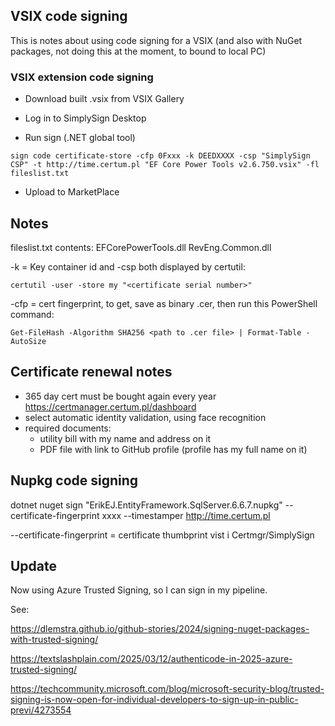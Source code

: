 ## VSIX code signing

This is notes about using code signing for a VSIX (and also with NuGet packages, not doing this at the moment, to bound to local PC)

### VSIX extension code signing

- Download built .vsix from VSIX Gallery

- Log in to SimplySign Desktop

- Run sign (.NET global tool)

`sign code certificate-store -cfp 0Fxxx -k DEEDXXXX -csp "SimplySign CSP" -t http://time.certum.pl "EF Core Power Tools v2.6.750.vsix" -fl fileslist.txt`

- Upload to MarketPlace

## Notes

fileslist.txt contents:
EFCorePowerTools.dll
RevEng.Common.dll

-k = Key container id and -csp both displayed by certutil:

`certutil -user -store my "<certificate serial number>"`

-cfp = cert fingerprint, to get, save as binary .cer, then run this PowerShell command:

`Get-FileHash -Algorithm SHA256 <path to .cer file> | Format-Table -AutoSize`

## Certificate renewal notes

- 365 day cert must be bought again every year https://certmanager.certum.pl/dashboard 
- select automatic identity validation, using face recognition
- required documents: 
  - utility bill with my name and address on it
  - PDF file with link to GitHub profile (profile has my full name on it)

## Nupkg code signing

dotnet nuget sign "ErikEJ.EntityFramework.SqlServer.6.6.7.nupkg" --certificate-fingerprint xxxx --timestamper http://time.certum.pl

--certificate-fingerprint = certificate thumbprint vist i Certmgr/SimplySign

## Update

Now using Azure Trusted Signing, so I can sign in my pipeline.

See:

https://dlemstra.github.io/github-stories/2024/signing-nuget-packages-with-trusted-signing/

https://textslashplain.com/2025/03/12/authenticode-in-2025-azure-trusted-signing/

https://techcommunity.microsoft.com/blog/microsoft-security-blog/trusted-signing-is-now-open-for-individual-developers-to-sign-up-in-public-previ/4273554 
